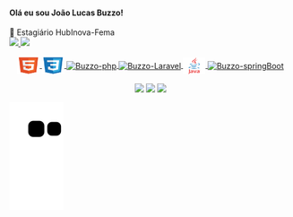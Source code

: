 <h4>Olá eu sou João Lucas Buzzo!</h4>
🔭 Estagiário HubInova-Fema

<br>
<div align="center" style="display: flex;">
  <a href="https://github.com/JoBuzzo">
  <img height="180em" src="https://github-readme-stats.vercel.app/api?username=JoBuzzo&show_icons=true&show_icons=true&theme=nightowl&include_all_commits=true&count_private=true"/>
  <img height="180em" src="https://github-readme-stats.vercel.app/api/top-langs/?username=JoBuzzo&layout=compact&langs_count=7&theme=nightowl"/>
</div>
<div style="display: inline_block" align="center"><br>
  <img align="center" alt="Buzzo-HTML" height="30" width="40" src="https://raw.githubusercontent.com/devicons/devicon/master/icons/html5/html5-original.svg">
  <img align="center" alt="Buzzo-CSS" height="30" width="40" src="https://raw.githubusercontent.com/devicons/devicon/master/icons/css3/css3-original.svg">
  <img align="center" alt="Buzzo-php" height="30" width="40" src="https://upload.wikimedia.org/wikipedia/commons/thumb/2/27/PHP-logo.svg/2560px-PHP-logo.svg.png">
  <img align="center" alt="Buzzo-Laravel" height="30" width="35" src="https://cdn.worldvectorlogo.com/logos/laravel-1.svg">
  <img align="center" alt="Buzzo-java" height="30" width="40" src="https://raw.githubusercontent.com/devicons/devicon/1119b9f84c0290e0f0b38982099a2bd027a48bf1/icons/java/java-original-wordmark.svg">
  <img align="center" alt="Buzzo-springBoot" height="30" width="30" src="https://seeklogo.com/images/S/spring-logo-9A2BC78AAF-seeklogo.com.png">
</div>
  <br>
<div align="center"> 
  <a href="https://instagram.com/joao.buzzo" target="_blank"><img src="https://img.shields.io/badge/-Instagram-%23E4405F?style=for-the-badge&logo=instagram&logoColor=white" target="_blank"></a>
  <a href = "mailto:joaolucas.buzzo@gmail.com"><img src="https://img.shields.io/badge/-Gmail-%23333?style=for-the-badge&logo=gmail&logoColor=white" target="_blank"></a>
  <a href="https://www.linkedin.com/in/jo%C3%A3o-buzzo-006469235/" target="_blank"><img src="https://img.shields.io/badge/-LinkedIn-%230077B5?style=for-the-badge&logo=linkedin&logoColor=white" target="_blank"></a>
</div>
  
  ![Snake animation](https://github.com/rafaballerini/rafaballerini/blob/output/github-contribution-grid-snake.svg)
